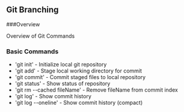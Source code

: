 ## Git Branching

###Overview

Overview of Git Commands

### Basic Commands

* 'git init' - Initialize local git repository
* 'git add' - Stage local working directory for commit
* 'git commit' - Commit staged files to local repository
* 'git status' - Show status of repository
* 'git rm --cached fileName' - Remove fileName from commit index
* 'git log' - Show commit history
* 'git log --oneline' - Show commit history (compact)
